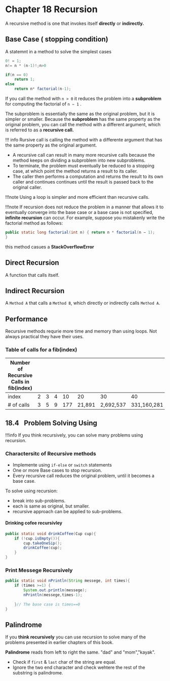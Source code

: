 # Chapter 18 Recursion

A recursive method is one that invokes itself **directly** or **indirectly.**

## Base Case ( stopping condition)

A statemnt in a method to solve the simplest cases

``` java
0! = 1;
n!= n * (n-1)!;n>0

if(n == 0)
    return 1;
else
    return n* factorial(n-1);
```

If you call the method with `n > 0` it reduces the problem into a **subproblem** for computing the factorial of `n − 1` . 

The subproblem is essentially the same as the original problem, but it is simpler or smaller. Because the **subproblem** has the same property as the original problem, you can call the method with a different argument, which is referred to as a **recursive call.**

!!! info Rursive call is calling the method with a differente argument that has the same property as the original argument.

- A recursive call can result in many more recursive calls because the method keeps on dividing a subproblem into new subproblems.
- To terminate, the problem must eventually be reduced to a stopping case, at which point the method returns a result to its caller.
- The caller then performs a computation and returns the result to its own caller and continues continues until the result is passed back to the original caller.

!!!note Using a loop is simpler and more efficient than recursive calls.

!!!note If recursion does not reduce the problem in a manner that allows it to eventually converge into the base case or a base case is not specified, **infinite recursion** can occur. For example, suppose you mistakenly write the factorial method as follows:

```java
public static long factorial(int n) { return n * factorial(n − 1);
}
```

this method casues  a **StackOverflowError**

## Direct Recursion

A function that calls itself.

## Indirect Recursion

A `Method A` that calls a `Method B`, which directly or indirectly calls `Method A`.

## Performance 

Recursive methods requrie more time and memory than using loops. Not always practical they have their uses.

### Table of calls for a fib(index)

| Number of Recursive Calls in fib(index)                                                              |||||||||
| --------------------------------------- | - | - | - | --- | ------ | --------- | ----------- | ------------- |
| index                                   | 2 | 3 | 4 | 10  | 20     | 30        | 40          | 50            |
| \# of calls                             | 3 | 5 | 9 | 177 | 21,891 | 2,692,537 | 331,160,281 | 2,075,316,483 |

## 18.4  Problem Solving Using 
!!!info If you think recursively, you can solve many problems using recursion.

### Charactersitc of Recursive methods

- Implemente using `if-else` or `switch` statements
- One or more Base cases to stop recursion.
- Every recursive call reduces the original problem, until it becomes a base case.

To solve using recursion:
- break into sub-problems.
- each is same as original, but smaller.
- recursive approach can be applied to sub-problems.

#### Drinking cofee recursivley
```java
public static void drinkCoffee(Cup cup){
    if (!cup.isEmpty()){
        cup.takeOneSip();
        drinkCoffee(cup);
    }
}
```

### Print Messege Recursively

```java
public static void nPrintln(String messege, int times){
    if (times >=1) {
        System.out.println(messege);
        nPrintln(messege,times-1);
        
    }// The base case is times==0
}
```

## Palindrome
If you **think recursively** you can use recursion to solve many of the problems presented in earlier chapters of this book.

**Palindrome** reads from left to right the same.
"dad" and "mom","kayak".

- Check if `first` & `last` char of the string are equal.
- Ignore the two end character and check wehtere the rest of the substring is palindrome.

